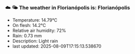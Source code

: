### ☁️ 🌤️  The weather in Florianópolis is: Florianópolis

- Temperature: 14.79°C
- On flesh: 14.2°C
- Relative air humidity: 72%
- Rain: 0.73 mm
- Description: Light rain
- last updated: 2025-08-09T17:15:13.538670
